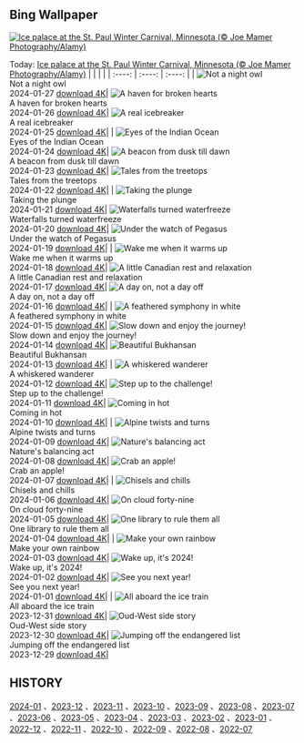 ## Bing Wallpaper
[![Ice palace at the St. Paul Winter Carnival, Minnesota (© Joe Mamer Photography/Alamy)](https://cn.bing.com/th?id=OHR.WinterCarnival_EN-US6859361078_UHD.jpg&w=1000)](https://cn.bing.com/th?id=OHR.WinterCarnival_EN-US6859361078_UHD.jpg&pid=hp&w=3840&h=2160&rs=1&c=4)

Today: [Ice palace at the St. Paul Winter Carnival, Minnesota (© Joe Mamer Photography/Alamy)](https://cn.bing.com/th?id=OHR.WinterCarnival_EN-US6859361078_UHD.jpg&pid=hp&w=3840&h=2160&rs=1&c=4)
  |      |      |      |
| :----: | :----: | :----: |
| ![Not a night owl](https://cn.bing.com/th?id=OHR.HawkOwl_EN-US6646901652_UHD.jpg&pid=hp&w=384&h=216&rs=1&c=4) <br/> Not a night owl <br/> 2024-01-27  [download 4K](https://cn.bing.com/th?id=OHR.HawkOwl_EN-US6646901652_UHD.jpg&pid=hp&w=3840&h=2160&rs=1&c=4)| ![A haven for broken hearts](https://cn.bing.com/th?id=OHR.DwynwensDay_EN-US2844762878_UHD.jpg&pid=hp&w=384&h=216&rs=1&c=4) <br/> A haven for broken hearts <br/> 2024-01-26  [download 4K](https://cn.bing.com/th?id=OHR.DwynwensDay_EN-US2844762878_UHD.jpg&pid=hp&w=3840&h=2160&rs=1&c=4)| ![A real icebreaker](https://cn.bing.com/th?id=OHR.IcelandBeach_EN-US2647667820_UHD.jpg&pid=hp&w=384&h=216&rs=1&c=4) <br/> A real icebreaker <br/> 2024-01-25  [download 4K](https://cn.bing.com/th?id=OHR.IcelandBeach_EN-US2647667820_UHD.jpg&pid=hp&w=3840&h=2160&rs=1&c=4)|
| ![Eyes of the Indian Ocean](https://cn.bing.com/th?id=OHR.MaldivesAtolls_EN-US2498947967_UHD.jpg&pid=hp&w=384&h=216&rs=1&c=4) <br/> Eyes of the Indian Ocean <br/> 2024-01-24  [download 4K](https://cn.bing.com/th?id=OHR.MaldivesAtolls_EN-US2498947967_UHD.jpg&pid=hp&w=3840&h=2160&rs=1&c=4)| ![A beacon from dusk till dawn](https://cn.bing.com/th?id=OHR.SantaCruzSunrise_EN-US6436233856_UHD.jpg&pid=hp&w=384&h=216&rs=1&c=4) <br/> A beacon from dusk till dawn <br/> 2024-01-23  [download 4K](https://cn.bing.com/th?id=OHR.SantaCruzSunrise_EN-US6436233856_UHD.jpg&pid=hp&w=3840&h=2160&rs=1&c=4)| ![Tales from the treetops](https://cn.bing.com/th?id=OHR.SquirrelNetherlands_EN-US2174319616_UHD.jpg&pid=hp&w=384&h=216&rs=1&c=4) <br/> Tales from the treetops <br/> 2024-01-22  [download 4K](https://cn.bing.com/th?id=OHR.SquirrelNetherlands_EN-US2174319616_UHD.jpg&pid=hp&w=3840&h=2160&rs=1&c=4)|
| ![Taking the plunge](https://cn.bing.com/th?id=OHR.MacaroniPenguins_EN-US2046934125_UHD.jpg&pid=hp&w=384&h=216&rs=1&c=4) <br/> Taking the plunge <br/> 2024-01-21  [download 4K](https://cn.bing.com/th?id=OHR.MacaroniPenguins_EN-US2046934125_UHD.jpg&pid=hp&w=3840&h=2160&rs=1&c=4)| ![Waterfalls turned waterfreeze](https://cn.bing.com/th?id=OHR.PlitviceWinter_EN-US1870468945_UHD.jpg&pid=hp&w=384&h=216&rs=1&c=4) <br/> Waterfalls turned waterfreeze <br/> 2024-01-20  [download 4K](https://cn.bing.com/th?id=OHR.PlitviceWinter_EN-US1870468945_UHD.jpg&pid=hp&w=3840&h=2160&rs=1&c=4)| ![Under the watch of Pegasus](https://cn.bing.com/th?id=OHR.ParisBridge_EN-US1771484789_UHD.jpg&pid=hp&w=384&h=216&rs=1&c=4) <br/> Under the watch of Pegasus <br/> 2024-01-19  [download 4K](https://cn.bing.com/th?id=OHR.ParisBridge_EN-US1771484789_UHD.jpg&pid=hp&w=3840&h=2160&rs=1&c=4)|
| ![Wake me when it warms up](https://cn.bing.com/th?id=OHR.SleepyWolf_EN-US1667992900_UHD.jpg&pid=hp&w=384&h=216&rs=1&c=4) <br/> Wake me when it warms up <br/> 2024-01-18  [download 4K](https://cn.bing.com/th?id=OHR.SleepyWolf_EN-US1667992900_UHD.jpg&pid=hp&w=3840&h=2160&rs=1&c=4)| ![A little Canadian rest and relaxation](https://cn.bing.com/th?id=OHR.LakeLouise_EN-US1133378386_UHD.jpg&pid=hp&w=384&h=216&rs=1&c=4) <br/> A little Canadian rest and relaxation <br/> 2024-01-17  [download 4K](https://cn.bing.com/th?id=OHR.LakeLouise_EN-US1133378386_UHD.jpg&pid=hp&w=3840&h=2160&rs=1&c=4)| ![A day on, not a day off](https://cn.bing.com/th?id=OHR.MLKMemorialDC_EN-US1038696225_UHD.jpg&pid=hp&w=384&h=216&rs=1&c=4) <br/> A day on, not a day off <br/> 2024-01-16  [download 4K](https://cn.bing.com/th?id=OHR.MLKMemorialDC_EN-US1038696225_UHD.jpg&pid=hp&w=3840&h=2160&rs=1&c=4)|
| ![A feathered symphony in white](https://cn.bing.com/th?id=OHR.HokkaidoSwans_EN-US0905932812_UHD.jpg&pid=hp&w=384&h=216&rs=1&c=4) <br/> A feathered symphony in white <br/> 2024-01-15  [download 4K](https://cn.bing.com/th?id=OHR.HokkaidoSwans_EN-US0905932812_UHD.jpg&pid=hp&w=3840&h=2160&rs=1&c=4)| ![Slow down and enjoy the journey!](https://cn.bing.com/th?id=OHR.HanaHighway_EN-US0637770298_UHD.jpg&pid=hp&w=384&h=216&rs=1&c=4) <br/> Slow down and enjoy the journey! <br/> 2024-01-14  [download 4K](https://cn.bing.com/th?id=OHR.HanaHighway_EN-US0637770298_UHD.jpg&pid=hp&w=3840&h=2160&rs=1&c=4)| ![Beautiful Bukhansan](https://cn.bing.com/th?id=OHR.BukhansanSeoul_EN-US0422922586_UHD.jpg&pid=hp&w=384&h=216&rs=1&c=4) <br/> Beautiful Bukhansan <br/> 2024-01-13  [download 4K](https://cn.bing.com/th?id=OHR.BukhansanSeoul_EN-US0422922586_UHD.jpg&pid=hp&w=3840&h=2160&rs=1&c=4)|
| ![A whiskered wanderer](https://cn.bing.com/th?id=OHR.LynxSnow_EN-US9261675170_UHD.jpg&pid=hp&w=384&h=216&rs=1&c=4) <br/> A whiskered wanderer <br/> 2024-01-12  [download 4K](https://cn.bing.com/th?id=OHR.LynxSnow_EN-US9261675170_UHD.jpg&pid=hp&w=3840&h=2160&rs=1&c=4)| ![Step up to the challenge!](https://cn.bing.com/th?id=OHR.MilopotamosStairs_EN-US9131506093_UHD.jpg&pid=hp&w=384&h=216&rs=1&c=4) <br/> Step up to the challenge! <br/> 2024-01-11  [download 4K](https://cn.bing.com/th?id=OHR.MilopotamosStairs_EN-US9131506093_UHD.jpg&pid=hp&w=3840&h=2160&rs=1&c=4)| ![Coming in hot](https://cn.bing.com/th?id=OHR.BalloonDay_EN-US9019911805_UHD.jpg&pid=hp&w=384&h=216&rs=1&c=4) <br/> Coming in hot <br/> 2024-01-10  [download 4K](https://cn.bing.com/th?id=OHR.BalloonDay_EN-US9019911805_UHD.jpg&pid=hp&w=3840&h=2160&rs=1&c=4)|
| ![Alpine twists and turns](https://cn.bing.com/th?id=OHR.BerninaPass_EN-US8788589226_UHD.jpg&pid=hp&w=384&h=216&rs=1&c=4) <br/> Alpine twists and turns <br/> 2024-01-09  [download 4K](https://cn.bing.com/th?id=OHR.BerninaPass_EN-US8788589226_UHD.jpg&pid=hp&w=3840&h=2160&rs=1&c=4)| ![Nature's balancing act](https://cn.bing.com/th?id=OHR.DevilsMarbles_EN-US8559239074_UHD.jpg&pid=hp&w=384&h=216&rs=1&c=4) <br/> Nature's balancing act <br/> 2024-01-08  [download 4K](https://cn.bing.com/th?id=OHR.DevilsMarbles_EN-US8559239074_UHD.jpg&pid=hp&w=3840&h=2160&rs=1&c=4)| ![Crab an apple!](https://cn.bing.com/th?id=OHR.CrabappleChaffinch_EN-US1781584314_UHD.jpg&pid=hp&w=384&h=216&rs=1&c=4) <br/> Crab an apple! <br/> 2024-01-07  [download 4K](https://cn.bing.com/th?id=OHR.CrabappleChaffinch_EN-US1781584314_UHD.jpg&pid=hp&w=3840&h=2160&rs=1&c=4)|
| ![Chisels and chills](https://cn.bing.com/th?id=OHR.HarbinFestival_EN-US7952970209_UHD.jpg&pid=hp&w=384&h=216&rs=1&c=4) <br/> Chisels and chills <br/> 2024-01-06  [download 4K](https://cn.bing.com/th?id=OHR.HarbinFestival_EN-US7952970209_UHD.jpg&pid=hp&w=3840&h=2160&rs=1&c=4)| ![On cloud forty-nine](https://cn.bing.com/th?id=OHR.GoldenGateLight_EN-US7749261025_UHD.jpg&pid=hp&w=384&h=216&rs=1&c=4) <br/> On cloud forty-nine <br/> 2024-01-05  [download 4K](https://cn.bing.com/th?id=OHR.GoldenGateLight_EN-US7749261025_UHD.jpg&pid=hp&w=3840&h=2160&rs=1&c=4)| ![One library to rule them all](https://cn.bing.com/th?id=OHR.BodleianCeiling_EN-US7552379941_UHD.jpg&pid=hp&w=384&h=216&rs=1&c=4) <br/> One library to rule them all <br/> 2024-01-04  [download 4K](https://cn.bing.com/th?id=OHR.BodleianCeiling_EN-US7552379941_UHD.jpg&pid=hp&w=3840&h=2160&rs=1&c=4)|
| ![Make your own rainbow](https://cn.bing.com/th?id=OHR.BhutanSolstice_EN-US7410762908_UHD.jpg&pid=hp&w=384&h=216&rs=1&c=4) <br/> Make your own rainbow <br/> 2024-01-03  [download 4K](https://cn.bing.com/th?id=OHR.BhutanSolstice_EN-US7410762908_UHD.jpg&pid=hp&w=3840&h=2160&rs=1&c=4)| ![Wake up, it's 2024!](https://cn.bing.com/th?id=OHR.SleepingFox_EN-US7231760677_UHD.jpg&pid=hp&w=384&h=216&rs=1&c=4) <br/> Wake up, it's 2024! <br/> 2024-01-02  [download 4K](https://cn.bing.com/th?id=OHR.SleepingFox_EN-US7231760677_UHD.jpg&pid=hp&w=3840&h=2160&rs=1&c=4)| ![See you next year!](https://cn.bing.com/th?id=OHR.ThailandNewYears_EN-US7115555089_UHD.jpg&pid=hp&w=384&h=216&rs=1&c=4) <br/> See you next year! <br/> 2024-01-01  [download 4K](https://cn.bing.com/th?id=OHR.ThailandNewYears_EN-US7115555089_UHD.jpg&pid=hp&w=3840&h=2160&rs=1&c=4)|
| ![All aboard the ice train](https://cn.bing.com/th?id=OHR.TadamiWinter_EN-US6973402256_UHD.jpg&pid=hp&w=384&h=216&rs=1&c=4) <br/> All aboard the ice train <br/> 2023-12-31  [download 4K](https://cn.bing.com/th?id=OHR.TadamiWinter_EN-US6973402256_UHD.jpg&pid=hp&w=3840&h=2160&rs=1&c=4)| ![Oud-West side story](https://cn.bing.com/th?id=OHR.BlueAmsterdam_EN-US6868017848_UHD.jpg&pid=hp&w=384&h=216&rs=1&c=4) <br/> Oud-West side story <br/> 2023-12-30  [download 4K](https://cn.bing.com/th?id=OHR.BlueAmsterdam_EN-US6868017848_UHD.jpg&pid=hp&w=3840&h=2160&rs=1&c=4)| ![Jumping off the endangered list](https://cn.bing.com/th?id=OHR.GreenlandHumpback_EN-US0330682837_UHD.jpg&pid=hp&w=384&h=216&rs=1&c=4) <br/> Jumping off the endangered list <br/> 2023-12-29  [download 4K](https://cn.bing.com/th?id=OHR.GreenlandHumpback_EN-US0330682837_UHD.jpg&pid=hp&w=3840&h=2160&rs=1&c=4)|

  
  ## HISTORY
  [2024-01](https://github.com/Underglaze-Blue/bingwallpaper/tree/main/archive/2024-01/) 、[2023-12](https://github.com/Underglaze-Blue/bingwallpaper/tree/main/archive/2023-12/) 、[2023-11](https://github.com/Underglaze-Blue/bingwallpaper/tree/main/archive/2023-11/) 、[2023-10](https://github.com/Underglaze-Blue/bingwallpaper/tree/main/archive/2023-10/) 、[2023-09](https://github.com/Underglaze-Blue/bingwallpaper/tree/main/archive/2023-09/) 、[2023-08](https://github.com/Underglaze-Blue/bingwallpaper/tree/main/archive/2023-08/) 、[2023-07](https://github.com/Underglaze-Blue/bingwallpaper/tree/main/archive/2023-07/) 、[2023-06](https://github.com/Underglaze-Blue/bingwallpaper/tree/main/archive/2023-06/) 、[2023-05](https://github.com/Underglaze-Blue/bingwallpaper/tree/main/archive/2023-05/) 、[2023-04](https://github.com/Underglaze-Blue/bingwallpaper/tree/main/archive/2023-04/) 、[2023-03](https://github.com/Underglaze-Blue/bingwallpaper/tree/main/archive/2023-03/) 、[2023-02](https://github.com/Underglaze-Blue/bingwallpaper/tree/main/archive/2023-02/) 、[2023-01](https://github.com/Underglaze-Blue/bingwallpaper/tree/main/archive/2023-01/) 、[2022-12](https://github.com/Underglaze-Blue/bingwallpaper/tree/main/archive/2022-12/) 、[2022-11](https://github.com/Underglaze-Blue/bingwallpaper/tree/main/archive/2022-11/) 、[2022-10](https://github.com/Underglaze-Blue/bingwallpaper/tree/main/archive/2022-10/) 、[2022-09](https://github.com/Underglaze-Blue/bingwallpaper/tree/main/archive/2022-09/) 、[2022-08](https://github.com/Underglaze-Blue/bingwallpaper/tree/main/archive/2022-08/) 、[2022-07](https://github.com/Underglaze-Blue/bingwallpaper/tree/main/archive/2022-07/) 
